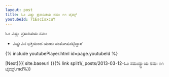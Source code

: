 ```yaml
---
layout: post
title: ಓಂ ವಿಷ್ಣು ಪ್ರಸಾದಿತಯ ನಮಃ ೧೧ ಟೈಮ್ಸ್
youtubeId: 71EscIsxcuY
---
```

 
 
 ಓಂ ವಿಷ್ಣು ಪ್ರಸಾದಿತಯ ನಮಃ  
 
 -  ವಿಷ್ಣುವಿನ ಭಕ್ತಿಯಿಂದ ಯಾರು ಸಂತೋಷಪಟ್ಟಿದ್ದಾರೆ 
 
  
 
  
 
 
 
 
 
 


{% include youtubePlayer.html id=page.youtubeId %}
 
[Next]({{ site.baseurl }}{% link  split1/_posts/2013-03-12-ಓಂ ಸಮುದ್ಚ್ಛ್ರಾಯ ನಮಃ ೧೧ ಟೈಮ್ಸ್.md%})
 

